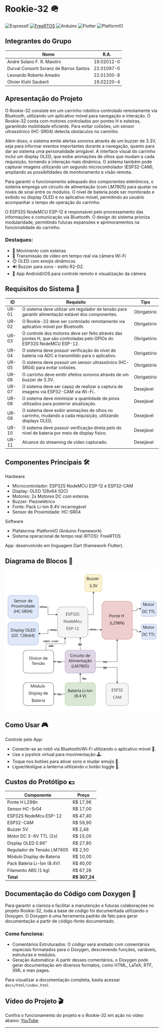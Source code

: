 # Rookie-32 🪖

![Espressif](https://img.shields.io/badge/espressif-E7352C.svg?style=for-the-badge&logo=espressif&logoColor=white)
[![FreeRTOS](https://img.shields.io/badge/FreeRTOS-7DC847?style=for-the-badge)](https://www.freertos.org/)
![Arduino](https://img.shields.io/badge/-Arduino-00979D?style=for-the-badge&logo=Arduino&logoColor=white)
![Flutter](https://img.shields.io/badge/Flutter-%2302569B.svg?style=for-the-badge&logo=Flutter&logoColor=white)
![PlatformIO](https://img.shields.io/badge/PlatformIO-%23222.svg?style=for-the-badge&logo=platformio&logoColor=%23f5822a)

## Integrantes do Grupo 

| Nome | R.A. |
| ---- | ---- |
| André Solano F. R. Maiolini | 19.02012-0 |
| Durval Consorti Soranz de Barros Santos | 22.01097-0 |
| Leonardo Roberto Amadio | 22.01300-8 | 
| Olivier Kishi Sauberli | 19.02220-4 |

## Apresentação do Projeto

O Rookie-32 consiste em um carrinho robótico controlado remotamente via Bluetooth, utilizando um aplicativo móvel para navegação e interação. O Rookie-32 conta com motores controlados por pontes H e esteiras, garantindo mobilidade eficiente. Para evitar colisões, um sensor ultrassônico (HC-SR04) detecta obstáculos no caminho.

Além disso, o sistema emite alertas sonoros através de um buzzer de 3.3V, seja para informar eventos importantes durante a navegação, quanto para dar ao sistema uma personalidade amigável. A interface visual do carrinho inclui um display OLED, que exibe animações de olhos que mudam a cada requisição, tornando a interação mais dinâmica. O sistema também pode capturar imagens utilizando um segundo microcontrolador (ESP32-CAM), ampliando as possibilidades de monitoramento e visão remota.

Para garantir o funcionamento adequado dos componentes eletrônicos, o sistema emprega um circuito de alimentação (com LM7805) para ajustar os níveis de sinal entre os módulos. O nível de bateria pode ser monitorado e exibido no display OLED e no aplicativo móvel, permitindo ao usuário acompanhar o tempo de operação do carrinho.

O ESP32S NodeMCU ESP-12 é responsável pelo processamento das informações e comunicação via Bluetooth. O design do sistema prioriza modularidade, permitindo futuras expansões e aprimoramentos na funcionalidade do carrinho.

### Destaques:

- 🤖 Movimento com esteiras
- 📸 Transmissão de vídeo em tempo real via câmera Wi-Fi
- 😊 OLED com emojis dinâmicos
- 🔊 Buzzer para sons - estilo R2-D2.
- 📱 App Android/iOS para controle remoto e visualização da câmera

## Requisitos do Sistema 📝

| ID | Requisito | Tipo |
| --- | --- | --- |
| UR-01 | O sistema deve utilizar um regulador de tensão para garantir alimentação estável dos componentes. | Obrigatório |
| UR-02 | O Rookie-32 deve ser controlado remotamente via aplicativo móvel por Bluetooth. | Obrigatório |
| UR-03 | O controle dos motores deve ser feito através das pontes H, que são controladas pelo GPIOs do ESP32S NodeMCU ESP-12. | Obrigatório |
| UR-04 | O sistema deve possuir verificação do nível de bateria via ADC e transmitido para o aplicativo. | Obrigatório |
| UR-05 | O sistema deve possuir um sensor ultrassônico (HC-SR04) para evitar colisões. | Obrigatório |
| UR-06 | O carrinho deve emitir efeitos sonoros através de um buzzer de 3.3V. | Obrigatório |
| UR-07 | O sistema deve ser capaz de realizar a captura de imagens via ESP32-CAM via Wi-Fi.. | Desejável |
| UR-08 | O sistema deve minimizar a quantidade de pinos utilizados para posterior atualização. | Desejável |
| UR-09 | O sistema deve exibir animações de olhos no carrinho, mudando a cada requisição, utilizando displays OLED. | Desejável |
| UR-10 | O sistema deve possuir verificação direta pelo do nível de bateria por meio de display físico. | Desejável |
| UR-11 | Alcance do streaming de vídeo capturado. | Desejável |

## Componentes Principais 🛠

Hardware
- Microcontrolador: ESP32S NodeMCU ESP-12 e ESP32-CAM
- Display: OLED 128x64 (I2C)
- Motores: 2x Motores DC com esteiras
- Buzzer: Piezoelétrico
- Fonte: Pack Li-Ion 8.4V recarregável
- Sensor de Proximidade: HC-SR04

Software
- Plafatorma: PlatformIO (Arduino Framework)
- Sistema operacional de tempo real (RTOS): FreeRTOS

App: desenvolvido em linguagem Dart (framework Flutter).

## Diagrama de Blocos 🧊

![Diagrama de blocos feito via draw.io](./diagrama%20de%20blocos.png)

## Como Usar 🎮

Controle pelo App:
- Conecte-se ao robô via Bluetooth/Wi-Fi utilizando o aplicativo móvel 📲.
- Use o joystick virtual para movimentação 🕹️.
- Toque nos botões para ativar sons e mudar emojis 👀.
- Ligue/desligue a lanterna utilizando o botão toggle 🔦.

## Custos do Protótipo 💵

| Componente                 | Preço    | 
| -------------------------- | -------- |
| Ponte H L298n              | R$ 17,96 |
| Sensor HC-Sr04             | R$ 17,00 |
| ESP32S NodeMcu ESP-12      | R$ 47,40 |
| ESP32-CAM                  | R$ 59,90 |
| Buzzer 5V                  | R$ 2,48  |
| Motor DC 3-6V TTL (2x)     | R$ 15,00 |
| Display OLED 0.96"         | R$ 27,80 |
| Regulador de Tensão LM7805 | R$ 2,50  |
| Módulo Display de Bateria  | R$ 10,00 |
| Pack Bateria Li-Íon (8.4V) | R$ 40,00 |
| Filamento ABS (1 kg)       | R$ 67,26 |
| **Total**                  | **R$ 307,24** |

## Documentação do Código com Doxygen 📄

Para garantir a clareza e facilitar a manutenção e futuras colaborações no projeto Rookie-32, toda a base de código foi documentada utilizando o Doxygen. O Doxygen é uma ferramenta padrão de fato para gerar documentação a partir de código-fonte documentado.

### Como funciona:

- Comentários Estruturados: O código será anotado com comentários especiais formatados para o Doxygen, descrevendo funções, variáveis, estruturas e módulos.
- Geração Automática: A partir desses comentários, o Doxygen pode gerar documentação em diversos formatos, como HTML, LaTeX, RTF, XML e man pages.

Para visualizar a documentação completa, basta acessar `docs/html/index.html`

## Vídeo do Projeto 🎬
Confira o funcionamento do projeto e o Rookie-32 em ação no vídeo abaixo: [YouTube](https://youtu.be/cbEZXXL1LRQ?feature=shared)

---

